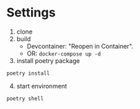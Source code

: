 # Settings
1. clone
2. build
    - Devcontainer: "Reopen in Container".
    - OR: `docker-compose up -d`
3. install poetry package
```
poetry install
```
4. start environment
```
poetry shell
```
